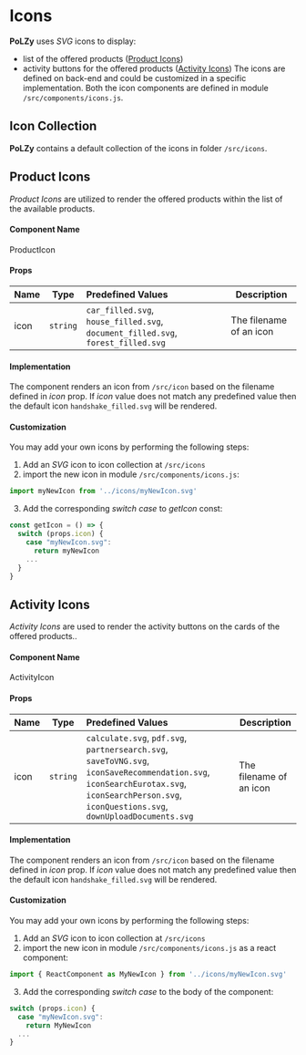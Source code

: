 Icons
=====
**PoLZy** uses _SVG_  icons to display:
- list of the offered products ([Product Icons](#product-icon))
- activity buttons for the offered products ([Activity Icons](#activity-icon))
The icons are defined on back-end and could be customized in a specific implementation.
Both the icon components are defined in module `/src/components/icons.js`.

Icon Collection
----------------------
**PoLZy** contains a default  collection of the icons in  folder `/src/icons`.

<a name="product-icon"></a>
Product Icons
--------------------
_Product Icons_ are utilized to render the offered products within the list of the available products.

#### Component Name
ProductIcon

#### Props
| Name | Type     | Predefined Values | Description              |
| ---- | -------- | :------ | ------------------------ |
| icon | `string` | `car_filled.svg`,  `house_filled.svg`,  `document_filled.svg`,  `forest_filled.svg` | The filename of an icon |

#### Implementation
The component renders an icon from `/src/icon` based on the filename defined in _icon_ prop. If _icon_ value does not match any predefined value then the default icon `handshake_filled.svg` will be rendered.

#### Customization
You may add your own icons by performing the following steps:
1. Add an _SVG_ icon to icon collection at `/src/icons`
2. import the new icon in module `/src/components/icons.js`:
```javascript
import myNewIcon from '../icons/myNewIcon.svg'
```
3. Add the corresponding _switch case_ to _getIcon_ const:
```javascript
const getIcon = () => {
  switch (props.icon) {
    case "myNewIcon.svg":
      return myNewIcon
    ...
  }
}
```

<a name="activity-icon"></a>
Activity Icons
-------------------
_Activity Icons_ are used to render the activity buttons on the cards of the offered products..

#### Component Name
ActivityIcon

#### Props
| Name | Type     | Predefined Values | Description              |
| ---- | -------- | :------ | ------------------------ |
| icon | `string` | `calculate.svg`, `pdf.svg`, `partnersearch.svg`, `saveToVNG.svg`, `iconSaveRecommendation.svg`, `iconSearchEurotax.svg`, `iconSearchPerson.svg`, `iconQuestions.svg`, `downUploadDocuments.svg` | The filename of an icon |

#### Implementation
The component renders an icon from `/src/icon` based on the filename defined in _icon_ prop. If _icon_ value does not match any predefined value then the default icon `handshake_filled.svg` will be rendered.

#### Customization
You may add your own icons by performing the following steps:
1. Add an _SVG_ icon to icon collection at `/src/icons`
2. import the new icon in module `/src/components/icons.js` as a react component:
```javascript
import { ReactComponent as MyNewIcon } from '../icons/myNewIcon.svg'
```
3. Add the corresponding _switch case_ to the body of the component:
```javascript
switch (props.icon) {
  case "myNewIcon.svg":
    return MyNewIcon
  ...
}
```